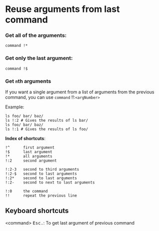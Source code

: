 # Reuse arguments from last command



### Get all of the arguments:

```
command !*
```

### Get only the last argument: 

```
command !$
```

### Get `n`th arguments

If you want a single argument from a list of arguments from the previous command, you can use `command` !!:`<argNumber>`

Example:

```
ls foo/ bar/ baz/
ls !:2 # Gives the results of ls bar/
ls foo/ bar/ baz/
ls !:1 # Gives the results of ls foo/
```

**Index of shortcuts**:

```
!^      first argument
!$      last argument
!*      all arguments
!:2     second argument

!:2-3   second to third arguments
!:2-$   second to last arguments
!:2*    second to last arguments
!:2-    second to next to last arguments

!:0     the command
!!      repeat the previous line
```

## Keyboard shortcuts

\<command\> <kbd>Esc</kbd><kbd>.</kbd>:  To get last argument of previous command

